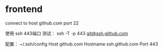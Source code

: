 # frontend
connect to host github.com port 22

使用 ssh 443端口
测试：
ssh -T -p 443 git@ssh.github.com

配置：
~/.ssh/config
Host github.com
Hostname ssh.github.com
Port 443
